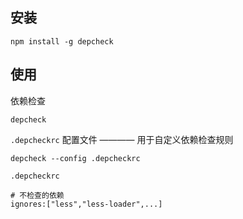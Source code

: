 

## 安装

```
npm install -g depcheck
```


## 使用

依赖检查

```shell
depcheck
```

`.depcheckrc` 配置文件 ———— 用于自定义依赖检查规则

```shell
depcheck --config .depcheckrc
```

`.depcheckrc`

```plain
# 不检查的依赖
ignores:["less","less-loader",...]
```
